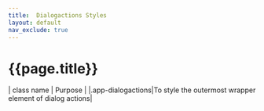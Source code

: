 ```yaml
---
title:  Dialogactions Styles
layout: default
nav_exclude: true
---
```

# {{page.title}}

| class name  | Purpose |
|.app-dialogactions|To style the outermost wrapper element of dialog actions|
